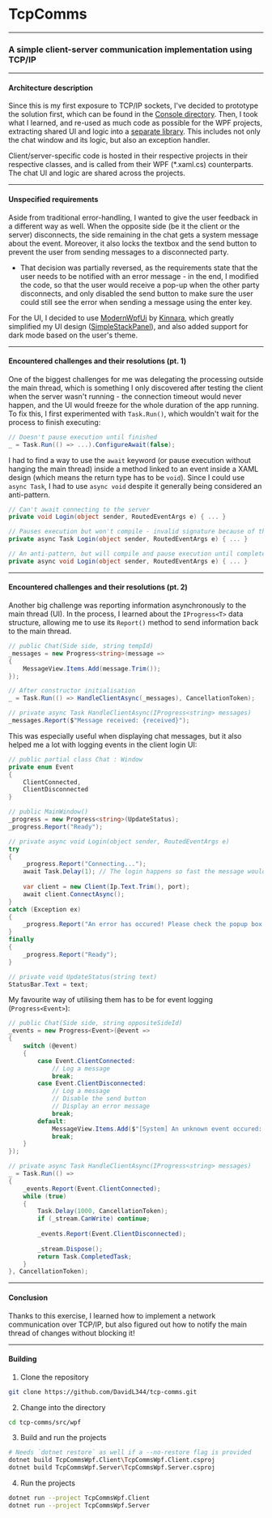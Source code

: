 ﻿# TcpComms

---

### A simple client-server communication implementation using TCP/IP

---

#### Architecture description

Since this is my first exposure to TCP/IP sockets, I've decided to prototype the solution first, which can be found in the [Console directory](src/console).
Then, I took what I learned, and re-used as much code as possible for the WPF projects,
extracting shared UI and logic into a [separate library](src/wpf/TcpCommsWpf.Shared).
This includes not only the chat window and its logic, but also an exception handler.

Client/server-specific code is hosted in their respective projects in their respective classes,
and is called from their WPF (*.xaml.cs) counterparts. The chat UI and logic are shared across the projects.

---

#### Unspecified requirements

Aside from traditional error-handling, I wanted to give the user feedback in a different way as well.
When the opposite side (be it the client or the server) disconnects, the side remaining in the chat
gets a system message about the event. Moreover, it also locks the textbox and the send button
to prevent the user from sending messages to a disconnected party.

- That decision was partially reversed, as the requirements state that the user
needs to be notified with an error message - in the end, I modified the code, so that the user
would receive a pop-up when the other party disconnects, and only disabled the send button
to make sure the user could still see the error when sending a message using the enter key.

For the UI, I decided to use [ModernWpfUi](https://www.nuget.org/packages/ModernWpfUI/)
by [Kinnara](https://github.com/Kinnara/ModernWpf), which greatly simplified my UI design
([SimpleStackPanel](https://github.com/Kinnara/ModernWpf/blob/master/ModernWpf.SampleApp/ControlPages/SimpleStackPanelPage.xaml)),
and also added support for dark mode based on the user's theme.

---

#### Encountered challenges and their resolutions (pt. 1)

One of the biggest challenges for me was delegating the processing outside the main thread, which is something
I only discovered after testing the client when the server wasn't running - the connection timeout
would never happen, and the UI would freeze for the whole duration of the app running. To fix this,
I first experimented with `Task.Run()`, which wouldn't wait for the process to finish executing:
```csharp
// Doesn't pause execution until finished
_ = Task.Run(() => ...).ConfigureAwait(false);
```
I had to find a way to use the `await` keyword (or pause execution without hanging the main thread) inside a method
linked to an event inside a XAML design (which means the return type has to be `void`). Since I could use `async Task`,
I had to use `async void` despite it generally being considered an anti-pattern.
```csharp
// Can't await connecting to the server
private void Login(object sender, RoutedEventArgs e) { ... }

// Pauses execution but won't compile - invalid signature because of the `Task` keyword
private async Task Login(object sender, RoutedEventArgs e) { ... }

// An anti-pattern, but will compile and pause execution until completed without hanging the main thread
private async void Login(object sender, RoutedEventArgs e) { ... }
```

---

#### Encountered challenges and their resolutions (pt. 2)

Another big challenge was reporting information asynchronously to the main thread (UI).
In the process, I learned about the `IProgress<T>` data structure,
allowing me to use its `Report()` method to send information back to the main thread. 
```csharp
// public Chat(Side side, string tempId)
_messages = new Progress<string>(message =>
{
    MessageView.Items.Add(message.Trim());
});

// After constructor initialisation
_ = Task.Run(() => HandleClientAsync(_messages), CancellationToken);

// private async Task HandleClientAsync(IProgress<string> messages)
_messages.Report($"Message received: {received}");
```
This was especially useful when displaying chat messages, but it also helped me a lot
with logging events in the client login UI:
```csharp
// public partial class Chat : Window
private enum Event
{
    ClientConnected,
    ClientDisconnected
}

// public MainWindow()
_progress = new Progress<string>(UpdateStatus);
_progress.Report("Ready");

// private async void Login(object sender, RoutedEventArgs e)
try
{
    _progress.Report("Connecting...");
    await Task.Delay(1); // The login happens so fast the message wouldn't appear
    
    var client = new Client(Ip.Text.Trim(), port);
    await client.ConnectAsync();
}
catch (Exception ex)
{
    _progress.Report("An error has occured! Please check the popup box for more information.");
}
finally
{
    _progress.Report("Ready");
}

// private void UpdateStatus(string text)
StatusBar.Text = text;
```

My favourite way of utilising them has to be for event logging (`Progress<Event>`):
```csharp
// public Chat(Side side, string oppositeSideId)
_events = new Progress<Event>(@event =>
{
    switch (@event)
    {
        case Event.ClientConnected:
            // Log a message
            break;
        case Event.ClientDisconnected:
            // Log a message
            // Disable the send button
            // Display an error message
            break;
        default:
            MessageView.Items.Add($"[System] An unknown event occured: {@event}");
            break;
    }
});

// private async Task HandleClientAsync(IProgress<string> messages)
_ = Task.Run(() =>
{
    _events.Report(Event.ClientConnected);
    while (true)
    {
        Task.Delay(1000, CancellationToken);
        if (_stream.CanWrite) continue;
        
        _events.Report(Event.ClientDisconnected);
        
        _stream.Dispose();
        return Task.CompletedTask;
    }
}, CancellationToken);
```

---

#### Conclusion

Thanks to this exercise, I learned how to implement a network communication over TCP/IP,
but also figured out how to notify the main thread of changes without blocking it!

---

#### Building

1) Clone the repository
```bash
git clone https://github.com/DavidL344/tcp-comms.git
```

2) Change into the directory
```bash
cd tcp-comms/src/wpf
```

3) Build and run the projects
```bash
# Needs `dotnet restore` as well if a --no-restore flag is provided
dotnet build TcpCommsWpf.Client\TcpCommsWpf.Client.csproj
dotnet build TcpCommsWpf.Server\TcpCommsWpf.Server.csproj
```

4) Run the projects
```bash
dotnet run --project TcpCommsWpf.Client
dotnet run --project TcpCommsWpf.Server
```
